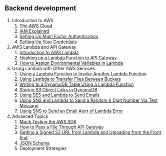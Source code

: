 ## Backend development

1. Introduction to AWS
	1. [The AWS Cloud](aws/introduction-to-aws/aws-cloud.md)
	1. [IAM Explained](aws/introduction-to-aws/iam/iam.md)
	1. [Setting Up Multi Factor Authentication](aws/introduction-to-aws/mfa-setup/mfa-setup.md)
	1. [Setting Up Your Credentials](aws/introduction-to-aws/credentials-setup/credentials-setup.md)
1. AWS Lambda and API Gateway
	1. [Introduction to AWS Lambda](aws/lambda-and-api-gateway/introduction-to-lambda/introduction-to-lambda.md)
	1. [Hooking up a Lambda Function to API Gateway](aws/lambda-and-api-gateway/lambda-api-gateway/lambda-api-gateway.md)
	1. [How to Assign Environmental Variables in Lambda](aws/lambda-and-api-gateway/env-variables/env-variables.md)
1. Using Lambda with Other AWS Services
	1. [Using a Lambda Function to Invoke Another Lambda Function](aws/lambda-and-api-gateway/lambda-invoke/lambda-invoke.md)
	1. [Using Lambda to Transfer Files Between Buckets](aws/lambda-with-other-services/lambda-transfer-buckets/lambda-transfer-buckets.md)
	1. [Writing to a DynamoDB Table Using a Lambda Function](aws/lambda-with-other-services/lambda-dynamodb/lambda-dynamodb.md)
	1. [Storing S3 Object Links in DynamoDB](aws/lambda-with-other-services/s3-lambda-dynamodb/s3-lambda-dynamodb.md)
	1. [Using SES and Lambda to Send Emails](aws/lambda-with-other-services/ses-lambda/ses-lambda.md)
	1. [Using SNS and Lambda to Send a Random 6 Digit Number Via Text Message](aws/lambda-with-other-services/send-sms-code-with-sns/send-sms-code-with-sns.md)
	1. [Using SNS to Send an Email Alert of Lambda Error](aws/lambda-with-other-services/sns-error-alert/sns-error-alert.md)
1. Advanced Topics
	1. [Mock Testing the AWS SDK](aws/advanced-topics/aws-sdk-mock/aws-sdk-mock.md)
	1. [How to Pass a File Through API Gateway](aws/advanced-topics/pass-file-through-API-gateway/pass-file-through-API-gateway.md)
	1. [Getting a Signed S3 URL from Lambda and Uploading from the Front End](aws/advanced-topics/s3-signed-url/s3-signed-url.md)
	1. [JSON Schema](https://spacetelescope.github.io/understanding-json-schema/)
	1. Deployment Strategies
